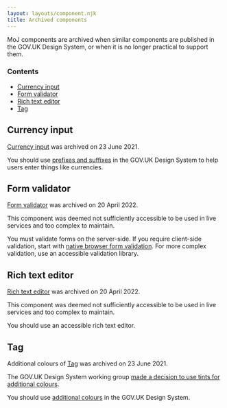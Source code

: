 ```yaml
---
layout: layouts/component.njk
title: Archived components
---
```


MoJ components are archived when similar components are published in the GOV.UK Design System, or when it is no longer practical to support them.

### Contents

- [Currency input](#currency-input)
- [Form validator](#form-validator)
- [Rich text editor](#rich-text-editor)
- [Tag](#tag)

## Currency input

[Currency input](../currency-input) was archived on 23 June 2021.

You should use [prefixes and suffixes](https://design-system.service.gov.uk/components/text-input/#prefixes-and-suffixes) in the GOV.UK Design System to help users enter things like currencies.

## Form validator

[Form validator](../form-validator) was archived on 20 April 2022.

This component was deemed not sufficiently accessible to be used in live services and too complex to maintain.

You must validate forms on the server-side. If you require client-side validation, start with [native browser form validation](https://developer.mozilla.org/en-US/docs/Learn/Forms/Form_validation#using_built-in_form_validation).
For more complex validation, use an accessible validation library.

## Rich text editor

[Rich text editor](../rich-text-editor) was archived on 20 April 2022.

This component was deemed not sufficiently accessible to be used in live services and too complex to maintain.

You should use an accessible rich text editor.

## Tag

Additional colours of [Tag](../tag) was archived on 23 June 2021.

The GOV.UK Design System working group [made a decision to use tints for additional colours](https://github.com/alphagov/govuk-design-system-backlog/issues/62#issuecomment-590800378).

You should use [additional colours](https://design-system.service.gov.uk/components/tag/#additional-colours) in the GOV.UK Design System.
